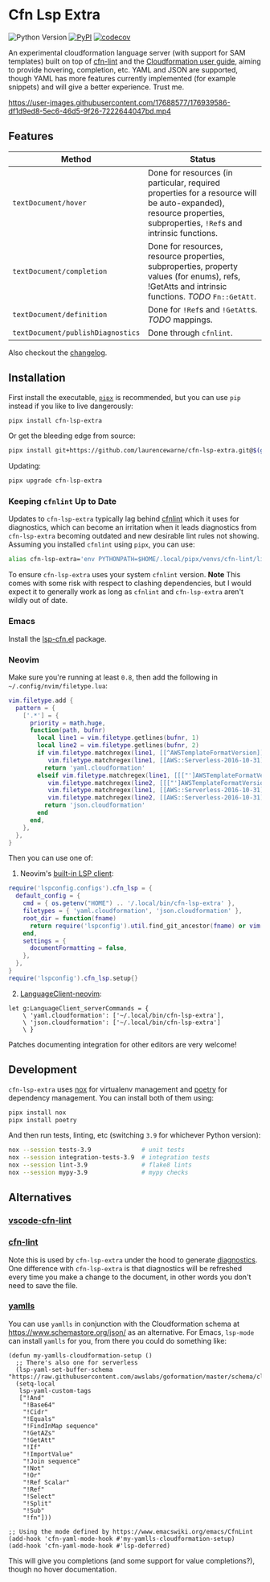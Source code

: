# Cfn Lsp Extra

![Python Version](https://img.shields.io/pypi/pyversions/cfn-lsp-extra) [![PyPI](https://img.shields.io/pypi/v/cfn-lsp-extra)](CHANGELOG.md) [![codecov](https://codecov.io/gh/LaurenceWarne/cfn-lsp-extra/branch/master/graph/badge.svg?token=48ixiDIBpq)](https://codecov.io/gh/LaurenceWarne/cfn-lsp-extra)

An experimental cloudformation language server (with support for SAM templates) built on top of [cfn-lint](https://github.com/aws-cloudformation/cfn-lint) and the [Cloudformation user guide](https://github.com/awsdocs/aws-cloudformation-user-guide), aiming to provide hovering, completion, etc.  YAML and JSON are supported, though YAML has more features currently implemented (for example snippets) and will give a better experience.  Trust me.

https://user-images.githubusercontent.com/17688577/176939586-df1d9ed8-5ec6-46d5-9f26-7222644047bd.mp4

## Features

| Method                            | Status                                                                                                                                                             |
|-----------------------------------|--------------------------------------------------------------------------------------------------------------------------------------------------------------------|
| `textDocument/hover`              | Done for resources (in particular, required properties for a resource will be auto-expanded), resource properties, subproperties, `!Ref`s and intrinsic functions. |
| `textDocument/completion`         | Done for resources, resource properties, subproperties, property values (for enums), refs, !GetAtts and intrinsic functions. *TODO* `Fn::GetAtt`.                  |
| `textDocument/definition`         | Done for `!Ref`s and `!GetAtt`s.  *TODO* mappings.                                                                                                                 |
| `textDocument/publishDiagnostics` | Done through `cfnlint`.                                                                                                                                            |

Also checkout the [changelog](/CHANGELOG.md).

## Installation

First install the executable, [`pipx`](https://pypa.github.io/pipx/) is recommended, but you can use `pip` instead if you like to live dangerously:

```bash
pipx install cfn-lsp-extra
```

Or get the bleeding edge from source:

```bash
pipx install git+https://github.com/laurencewarne/cfn-lsp-extra.git@$(git ls-remote git@github.com:laurencewarne/cfn-lsp-extra.git | head -1 | cut -f1)
```

Updating:

```bash
pipx upgrade cfn-lsp-extra
```

### Keeping `cfnlint` Up to Date

Updates to `cfn-lsp-extra` typically lag behind [cfnlint](https://github.com/aws-cloudformation/cfn-lint) which it uses for diagnostics, which can become an irritation when it leads diagnostics from `cfn-lsp-extra` becoming outdated and new desirable lint rules not showing.  Assuming you installed `cfnlint` using `pipx`, you can use:

```bash
alias cfn-lsp-extra='env PYTHONPATH=$HOME/.local/pipx/venvs/cfn-lint/lib/python<PYTHON_VERSION>/site-packages/ cfn-lsp-extra'
```

To ensure `cfn-lsp-extra` uses your system `cfnlint` version.  **Note** This comes with some risk with respect to clashing dependencies, but I would expect it to generally work as long as `cfnlint` and `cfn-lsp-extra` aren't wildly out of date.

### Emacs

Install the [lsp-cfn.el](https://github.com/LaurenceWarne/lsp-cfn.el) package.

### Neovim

Make sure you're running at least `0.8`, then add the following in `~/.config/nvim/filetype.lua`:

```lua
vim.filetype.add {
  pattern = {
    ['.*'] = {
      priority = math.huge,
      function(path, bufnr)
        local line1 = vim.filetype.getlines(bufnr, 1)
        local line2 = vim.filetype.getlines(bufnr, 2)
        if vim.filetype.matchregex(line1, [[^AWSTemplateFormatVersion]] ) or
           vim.filetype.matchregex(line1, [[AWS::Serverless-2016-10-31]] ) then
          return 'yaml.cloudformation'
        elseif vim.filetype.matchregex(line1, [[["']AWSTemplateFormatVersion]] ) or
           vim.filetype.matchregex(line2, [[["']AWSTemplateFormatVersion]] ) or
           vim.filetype.matchregex(line1, [[AWS::Serverless-2016-10-31]] ) or
           vim.filetype.matchregex(line2, [[AWS::Serverless-2016-10-31]] ) then
          return 'json.cloudformation'
        end
      end,
    },
  },
}
```

Then you can use one of:

1. Neovim's [built-in LSP client](https://neovim.io/doc/user/lsp.html):

```lua
require('lspconfig.configs').cfn_lsp = {
  default_config = {
    cmd = { os.getenv("HOME") .. '/.local/bin/cfn-lsp-extra' },
    filetypes = { 'yaml.cloudformation', 'json.cloudformation' },
    root_dir = function(fname)
      return require('lspconfig').util.find_git_ancestor(fname) or vim.fn.getcwd()
    end,
    settings = {
      documentFormatting = false,
    },
  },
}
require('lspconfig').cfn_lsp.setup{}
```

2. [LanguageClient-neovim](https://github.com/autozimu/LanguageClient-neovim):

```vim
let g:LanguageClient_serverCommands = {
    \ 'yaml.cloudformation': ['~/.local/bin/cfn-lsp-extra'],
    \ 'json.cloudformation': ['~/.local/bin/cfn-lsp-extra']
    \ }
```

Patches documenting integration for other editors are very welcome!

## Development

`cfn-lsp-extra` uses [nox](https://github.com/wntrblm/nox) for virtualenv management and [poetry](https://github.com/python-poetry/poetry) for dependency management.  You can install both of them using:

```bash
pipx install nox
pipx install poetry
```

And then run tests, linting, etc (switching `3.9` for whichever Python version):

```bash
nox --session tests-3.9              # unit tests
nox --session integration-tests-3.9  # integration tests
nox --session lint-3.9               # flake8 lints
nox --session mypy-3.9               # mypy checks
```

## Alternatives

### [vscode-cfn-lint](https://github.com/aws-cloudformation/cfn-lint-visual-studio-code)

### [cfn-lint](https://github.com/aws-cloudformation/cfn-lint)

Note this is used by `cfn-lsp-extra` under the hood to generate [diagnostics](https://microsoft.github.io/language-server-protocol/specifications/lsp/3.17/specification/#diagnostic).  One difference with `cfn-lsp-extra` is that diagnostics will be refreshed every time you make a change to the document, in other words you don't need to save the file.

### [yamlls](https://github.com/redhat-developer/yaml-language-server)

You can use `yamlls` in conjunction with the Cloudformation schema at https://www.schemastore.org/json/ as an alternative.  For Emacs, `lsp-mode` can install `yamlls` for you, from there you could do something like:

```elisp
(defun my-yamlls-cloudformation-setup ()
  ;; There's also one for serverless
  (lsp-yaml-set-buffer-schema "https://raw.githubusercontent.com/awslabs/goformation/master/schema/cloudformation.schema.json")
  (setq-local
   lsp-yaml-custom-tags
   ["!And"
    "!Base64"
    "!Cidr"
    "!Equals"
    "!FindInMap sequence"
    "!GetAZs"
    "!GetAtt"
    "!If"
    "!ImportValue"
    "!Join sequence"
    "!Not"
    "!Or"
    "!Ref Scalar"
    "!Ref"
    "!Select"
    "!Split"
    "!Sub"
    "!fn"]))

;; Using the mode defined by https://www.emacswiki.org/emacs/CfnLint
(add-hook 'cfn-yaml-mode-hook #'my-yamlls-cloudformation-setup)
(add-hook 'cfn-yaml-mode-hook #'lsp-deferred)
```

This will give you completions (and some support for value completions?), though no hover documentation.
